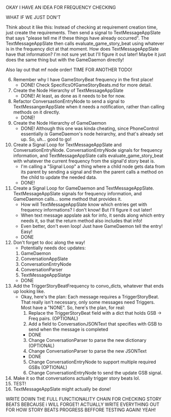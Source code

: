 OKAY I HAVE AN IDEA FOR FREQUENCY CHECKING

WHAT IF WE JUST DON'T

Think about it like this: Instead of checking at requirement creation time, just create the requirements. Then send a signal to TextMessageAppSlate that says "please tell me if these things have already occurred". The TextMessageAppSlate then calls evaluate_game_story_beat using whatever is in the frequency dict at that moment. How does TextMessageAppSlate have that information? I'm not sure yet but I'll figure it out later! Maybe it just does the same thing but with the GameDaemon directly!

Also lay out that mf node order! TIME FOR ANOTHER TODO!

6. Remember why I have GameStoryBeat frequency in the first place!
	- DONE! Check SpecificsOfGameStoryBeats.md for more detail.
1. Create the Node Hierarchy of TextMessageAppSlate
	- DONE! At least, as done as it needs to be for now.
1. Refactor ConversastionEntryNode to send a signal to TextMessangerAppSlate when it needs a notification, rather than calling methods on it directly.
	- DONE!
2. Create the Node Hierarchy of GameDaemon
	- DONE! Although this one was kinda cheating, since PhoneControl essentially _is_ GameDaemon's node heirarchy, and that's already set up. So, uh... good to go!
3. Create a Signal Loop for TextMessageAppSlate and ConversationEntryNode. ConversationEntryNode signals for frequency information, and TextMessageAppSlate calls evaluate_game_story_beat with whatever the current frequency from the signal'd story beat is.
	- I'm calling a "Signal Loop" a thing where a child node gets data from its parent by sending a signal and then the parent calls a method on the child to update the needed data.
	- DONE!
4. Create a Signal Loop for GameDaemon and TextMessageAppSlate. TextMessageAppSlate signals for frequency information, and GameDaemon calls... some method that provides it.
	- How will TextMessageAppSlate know which entries get with frequency informations? I don't know! But I'll figure it out later!
	- When text message appslate ask for info, it sends along which entry needs it, so that the return method also includes that info!
	- Even better, don't even loop! Just have GameDaemon tell the entry! Easy!
	- DONE	
5. Don't forget to doc along the way!
	- Potentially needs doc updates:
	1. GameDaemon
	2. ConversationAppSlate
	3. ConversationEntryNode
	4. ConversationParser
	5. TextMessageAppSlatge
	- DONE
7. Add the TriggerStoryBeatFrequency to convo_dicts, whatever that ends up looking like.
	- Okay, here's the plan: Each message requires a TriggerStoryBeat. That really isn't necessary, only some messages need Triggers. Most have a "NONE". So, here's the plan, for real:
		1. Replace the TriggerStoryBeat field with a dict that holds GSB -> Freq pairs. (OPTIONAL)
		2. Add a field to ConversationJSONText that specifies with GSB to send when the message is completed
		- DONE
		3. Change ConversationParser to parse the new dictionary (OPTIONAL)
		4. Change ConversationParser to parse the new JSONText
		- DONE
		5. Change ConversationEntryNode to support multiple required GSBs (OPTIONAL)
		6. Change ConversationEntryNode to send the update GSB signal.
8. Make it so that conversations actually trigger story beats lol.
8. TEST!
9. TextMessageAppSlate might actually be done!


WRITE DOWN THE FULL FUNCTIONALITY CHAIN FOR CHECKING STORY BEATS BEBCAUSE i WILL FORGET!
ACTUALLY WRITE EVERYTHING OUT FOR HOW STORY BEATS PROGRESS BEFFORE TESTING AGAIN! YEAH!